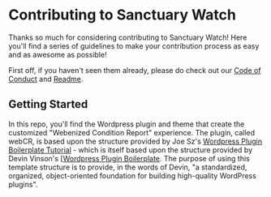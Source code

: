 # Contributing to Sanctuary Watch
Thanks so much for considering contributing to Sanctuary Watch! Here you'll find a series of guidelines to make your contribution process as easy and as awesome as possible!

First off, if you haven't seen them already, please do check out our [Code of Conduct](CODE_OF_CONDUCT.md) and [Readme](readme.md).

## Getting Started
In this repo, you'll find the Wordpress plugin and theme that create the customized "Webenized Condition Report" experience. The plugin, called webCR, is based upon the structure provided by Joe Sz's [Wordpress Plugin Boilerplate Tutorial](https://github.com/JoeSz/WordPress-Plugin-Boilerplate-Tutorial) - which is itself based upon the structure provided by Devin Vinson's [[Wordpress Plugin Boilerplate](https://github.com/DevinVinson/WordPress-Plugin-Boilerplate). The purpose of using this template structure is to provide, in the words of Devin, "a standardized, organized, object-oriented foundation for building high-quality WordPress plugins".
